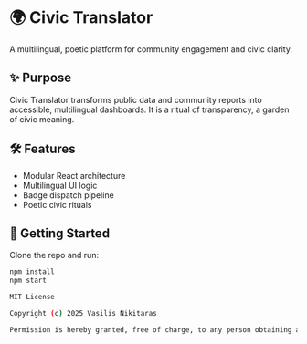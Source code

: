 # 🌍 Civic Translator

A multilingual, poetic platform for community engagement and civic clarity.

## ✨ Purpose
Civic Translator transforms public data and community reports into accessible, multilingual dashboards. It is a ritual of transparency, a garden of civic meaning.

## 🛠️ Features
- Modular React architecture
- Multilingual UI logic
- Badge dispatch pipeline
- Poetic civic rituals

## 🚀 Getting Started
Clone the repo and run:

```bash
npm install
npm start

MIT License

Copyright (c) 2025 Vasilis Nikitaras

Permission is hereby granted, free of charge, to any person obtaining a copy...
